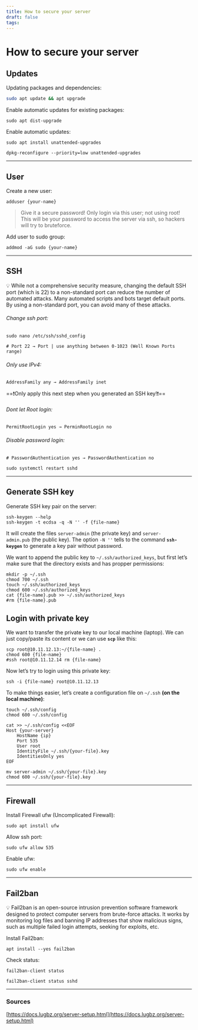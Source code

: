 ```yaml
---
title: How to secure your server
draft: false
tags:
---
```

# How to secure your server

## Updates

Updating packages and dependencies:
```bash
sudo apt update && apt upgrade
```

Enable automatic updates for existing packages:
```shell
sudo apt dist-upgrade
```

Enable automatic updates:
```shell
sudo apt install unattended-upgrades
```

```shell
dpkg-reconfigure --priority=low unattended-upgrades
```

---
## User

Create a new user:
```shell
adduser {your-name}
```

> Give it a secure password! Only login via this user; not using root! This will be your password to access the server via ssh, so hackers will try to bruteforce.

Add user to sudo group:
```shell
addmod -aG sudo {your-name}
```

---
## SSH

<aside>
💡 While not a comprehensive security measure, changing the default SSH port (which is 22) to a non-standard port can reduce the number of automated attacks. Many automated scripts and bots target default ports. By using a non-standard port, you can avoid many of these attacks.

</aside>

###### Change ssh port:
```shell
sudo nano /etc/ssh/sshd_config
```

`# Port 22 → Port | use anything between 0-1023 (Well Known Ports range)`
###### Only use IPv4:
`AddressFamily any → AddressFamily inet`

==❗Only apply this next step when you generated an SSH key!❗==
###### Dont let Root login:
`PermitRootLogin yes → PerminRootLogin no`
###### Disable password login:
`# PasswordAuthentication yes → PasswordAuthentication no`

```shell
sudo systemctl restart sshd
```

---
## Generate SSH key

Generate SSH key pair on the server:

```shell
ssh-keygen --help
ssh-keygen -t ecdsa -q -N '' -f {file-name}
```

It will create the files `server-admin` (the private key) and `server-admin.pub` (the public key). The option `-N ''` tells to the command **`ssh-keygen`** to generate a key pair without password.

We want to append the public key to `~/.ssh/authorized_keys`, but first let’s make sure that the directory exists and has propper permissions:

```shell
mkdir -p ~/.ssh
chmod 700 ~/.ssh
touch ~/.ssh/authorized_keys
chmod 600 ~/.ssh/authorized_keys
cat {file-name}.pub >> ~/.ssh/authorized_keys
#rm {file-name}.pub
```

## Login with private key

We want to transfer the private key to our local machine (laptop). We can just copy/paste its content or we can use **`scp`** like this:

```shell
scp root@10.11.12.13:~/{file-name} .
chmod 600 {file-name}
#ssh root@10.11.12.14 rm {file-name}
```

Now let’s try to login using this private key:

```shell
ssh -i {file-name} root@10.11.12.13
```

To make things easier, let’s create a configuration file on `~/.ssh` **(on the local machine)**:

```shell
touch ~/.ssh/config
chmod 600 ~/.ssh/config
```

```shell
cat >> ~/.ssh/config <<EOF
Host {your-server}
    HostName {ip}
    Port 535
    User root
    IdentityFile ~/.ssh/{your-file}.key
    IdentitiesOnly yes
EOF
```

```shell
mv server-admin ~/.ssh/{your-file}.key
chmod 600 ~/.ssh/{your-file}.key
```

---
## Firewall

Install Firewall ufw (Uncomplicated Firewall):

```shell
sudo apt install ufw
```

Allow ssh port:

```shell
sudo ufw allow 535
```

Enable ufw:

```shell
sudo ufw enable
```

---
## Fail2ban

<aside>
💡 Fail2ban is an open-source intrusion prevention software framework designed to protect computer servers from brute-force attacks. It works by monitoring log files and banning IP addresses that show malicious signs, such as multiple failed login attempts, seeking for exploits, etc.

</aside>

Install Fail2ban:

```shell
apt install --yes fail2ban
```

Check status:

```shell
fail2ban-client status
```

```shell
fail2ban-client status sshd
```

---
### Sources

[https://docs.lugbz.org/server-setup.html](https://docs.lugbz.org/server-setup.html)
